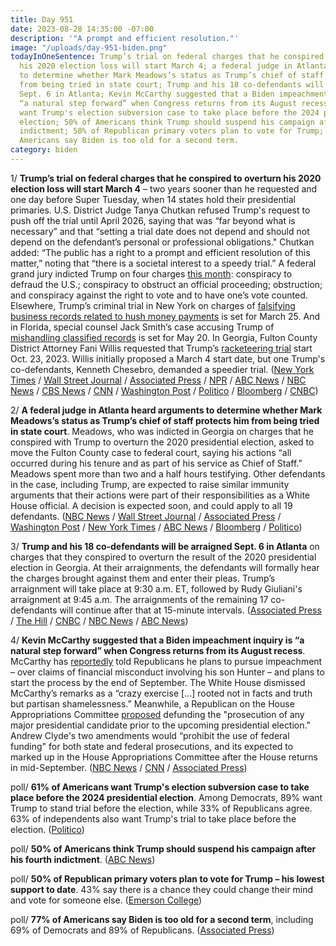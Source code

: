 ```yaml
---
title: Day 951
date: 2023-08-28 14:35:00 -07:00
description: '"A prompt and efficient resolution."'
image: "/uploads/day-951-biden.png"
todayInOneSentence: Trump’s trial on federal charges that he conspired to overturn
  his 2020 election loss will start March 4; a federal judge in Atlanta heard arguments
  to determine whether Mark Meadows’s status as Trump’s chief of staff protects him
  from being tried in state court; Trump and his 18 co-defendants will be arraigned
  Sept. 6 in Atlanta; Kevin McCarthy suggested that a Biden impeachment inquiry is
  “a natural step forward” when Congress returns from its August recess; 61% of Americans
  want Trump's election subversion case to take place before the 2024 presidential
  election; 50% of Americans think Trump should suspend his campaign after his fourth
  indictment; 50% of Republican primary voters plan to vote for Trump; and 77% of
  Americans say Biden is too old for a second term.
category: biden
---
```


1/ **Trump’s trial on federal charges that he conspired to overturn his 2020 election loss will start March 4** – two years sooner than he requested and one day before Super Tuesday, when 14 states hold their presidential primaries. U.S. District Judge Tanya Chutkan refused Trump's request to push off the trial until April 2026, saying that was “far beyond what is necessary” and that “setting a trial date does not depend and should not depend on the defendant’s personal or professional obligations." Chutkan added: “The public has a right to a prompt and efficient resolution of this matter,” noting that “there is a societal interest to a speedy trial.” A federal grand jury indicted Trump on four charges [this month](https://whatthefuckjusthappenedtoday.com/2023/08/01/day-924/): conspiracy to defraud the U.S.; conspiracy to obstruct an official proceeding; obstruction; and conspiracy against the right to vote and to have one’s vote counted. Elsewhere, Trump’s criminal trial in New York on charges of [falsifying business records related to hush money payments](https://whatthefuckjusthappenedtoday.com/2023/05/23/day-854/#3-trump%E2%80%99s-criminal-trial-on-charges) is set for March 25. And in Florida, special counsel Jack Smith’s case accusing Trump of [mishandling classified records](https://whatthefuckjusthappenedtoday.com/2023/07/24/day-916/#5-trump%E2%80%99s-trial-in-the-classified-do) is set for May 20. In Georgia, Fulton County District Attorney Fani Willis requested that Trump’s [racketeering trial](https://whatthefuckjusthappenedtoday.com/2023/08/24/day-947/#3-fulton-county-district-attorney-fa) start Oct. 23, 2023. Willis initially proposed a March 4 start date, but one Trump's co-defendants, Kenneth Chesebro, demanded a speedier trial. ([New York Times](https://www.nytimes.com/2023/08/28/us/politics/trump-trial-date-jan-6.html) / [Wall Street Journal](https://www.wsj.com/us-news/law/trumps-trial-on-election-interference-cant-wait-until-2026-federal-judge-says-17d5bad2?mod=hp_lead_pos1) / [Associated Press](https://apnews.com/article/trump-jan-6-justice-department-indictment-1a5ae1a0ea35492e1e347e28867a7d3f) / [NPR](https://www.npr.org/2023/08/28/1196309946/trump-trial-jan-6) / [ABC News](https://abcnews.go.com/US/special-counsel-trump-attorneys-clash-start-date-federal/story?id=102608637) / [NBC News](https://www.nbcnews.com/politics/donald-trump/federal-judge-set-trump-trial-date-election-interference-case-rcna101669) / [CBS News](https://www.cbsnews.com/news/trump-dc-trial-date-to-be-scheduled-judge/) / [CNN](https://www.cnn.com/2023/08/28/politics/trump-january-6-criminal-case-trial-date-hearing/index.html) / [Washington Post](https://www.washingtonpost.com/dc-md-va/2023/08/28/trump-jan-6-trial-date/) / [Politico](https://www.politico.com/news/2023/08/28/trump-trial-date-election-subversion-2020-00113186) / [Bloomberg](https://www.bloomberg.com/news/articles/2023-08-28/trump-trial-set-for-march-4-2024-in-doj-2020-election-case?sref=MIBMEEoj) / [CNBC](https://www.cnbc.com/2023/08/28/trump-special-counsel-to-clash-over-trial-date-in-dc-election-case.html))

2/ **A federal judge in Atlanta heard arguments to determine whether Mark Meadows’s status as Trump’s chief of staff protects him from being tried in state court**. Meadows, who was indicted in Georgia on charges that he conspired with Trump to overturn the 2020 presidential election, asked to move the Fulton County case to federal court, saying his actions “all occurred during his tenure and as part of his service as Chief of Staff.” Meadows spent more than two and a half hours testifying. Other defendants in the case, including Trump, are expected to raise similar immunity arguments that their actions were part of their responsibilities as a White House official. A decision is expected soon, and could apply to all 19 defendants. ([NBC News](https://www.nbcnews.com/politics/donald-trump/mark-meadows-georgia-da-face-request-move-election-case-federal-court-rcna102091) / [Wall Street Journal](https://www.wsj.com/us-news/law/mark-meadows-heads-to-court-in-early-test-for-district-attorney-fani-willis-aa42a7f7?mod=politics_lead_pos1) / [Associated Press](https://apnews.com/article/trump-meadows-georgia-election-indictment-2020-5667470abe4aadabb16f4a4b781a3e1c) / [Washington Post](https://www.washingtonpost.com/national-security/2023/08/28/mark-meadows-federal-court-trump-georgia-election-case/) / [New York Times](https://www.nytimes.com/2023/08/28/us/trump-georgia-meadows.html) / [ABC News](https://abcnews.go.com/US/live-updates/georgia-2020-election-hearing-mark-meadows/?id=102611178) / [Bloomberg](https://www.bloomberg.com/news/articles/2023-08-28/ex-trump-aide-meadows-says-election-challenge-was-part-of-job?sref=MIBMEEoj) / [Politico](https://www.politico.com/news/2023/08/28/meadows-testimony-georgia-hearing-00113215))

3/ **Trump and his 18 co-defendants will be arraigned Sept. 6 in Atlanta** on charges that they conspired to overturn the result of the 2020 presidential election in Georgia. At their arraignments, the defendants will formally hear the charges brought against them and enter their pleas. Trump’s arraignment will take place at 9:30 a.m. ET, followed by Rudy Giuliani's arraignment at 9:45 a.m. The arraignments of the remaining 17 co-defendants will continue after that at 15-minute intervals. ([Associated Press](https://apnews.com/article/georgia-indictment-arraignment-trump-giuliani-c5abbd260f44947a1c01211136108bfe) / [The Hill](https://thehill.com/regulation/court-battles/4174548-trump-co-defendants-to-be-arraigned-in-georgia-on-sept-6/) / [CNBC](https://www.cnbc.com/2023/08/28/trump-arraignment-set-for-sept-6-in-georgia-election-case.html) / [NBC News](https://www.nbcnews.com/politics/donald-trump/trump-co-defendants-georgia-election-case-will-arraigned-sept-6-rcna102145) / [ABC News](https://abcnews.go.com/US/trump-arraigned-week-georgia-election-interference-case/story?id=102618980))

4/ **Kevin McCarthy suggested that a Biden impeachment inquiry is “a natural step forward” when Congress returns from its August recess**. McCarthy has [reportedly](https://whatthefuckjusthappenedtoday.com/2023/07/25/day-917/#1-kevin-mccarthy-suggested-that-hous) told Republicans he plans to pursue impeachment – over claims of financial misconduct involving his son Hunter – and plans to start the process by the end of September. The White House dismissed McCarthy’s remarks as a “crazy exercise [...] rooted not in facts and truth but partisan shamelessness.” Meanwhile, a Republican on the House Appropriations Committee [proposed](https://thehill.com/homenews/house/4174557-house-republican-aims-to-defund-trump-prosecutions-until-2024-election/) defunding the "prosecution of any major presidential candidate prior to the upcoming presidential election." Andrew Clyde's two amendments would “prohibit the use of federal funding" for both state and federal prosecutions, and its expected to marked up in the House Appropriations Committee after the House returns in mid-September. ([NBC News](https://www.nbcnews.com/politics/joe-biden/kevin-mccarthy-biden-impeachment-inquiry-natural-step-forward-rcna102050) / [CNN](https://www.cnn.com/2023/08/28/politics/mccarthy-biden-impeachment-strategy/index.html) / [Associated Press](https://apnews.com/article/mccarthy-hunter-biden-impeachment-inquiry-government-shutdown-56d9ccc7f090ea220a47e877e503179e))

poll/ **61% of Americans want Trump's election subversion case to take place before the 2024 presidential election**. Among Democrats, 89% want Trump to stand trial before the election, while 33% of Republicans agree. 63% of independents also want Trump's trial to take place before the election. ([Politico](https://www.politico.com/news/magazine/2023/08/25/ipsos-poll-trump-indictment-00112755))

poll/ **50% of Americans think Trump should suspend his campaign after his fourth indictment**. ([ABC News](https://abcnews.go.com/Politics/trumps-indictments-polling-shows-half-americans-suspend-campaign/story?id=102342093))

poll/ **50% of Republican primary voters plan to vote for Trump – his lowest support to date**. 43% say there is a chance they could change their mind and vote for someone else. ([Emerson College](https://emersoncollegepolling.com/august-2023-national-poll-trump-debate-snub-may-open-door-for-other-candidates/))

poll/ **77% of Americans say Biden is too old for a second term**, including 69% of Democrats and 89% of Republicans. ([Associated Press](https://apnews.com/article/biden-age-poll-trump-2024-620e0a5cfa0039a6448f607c17c7f23e))